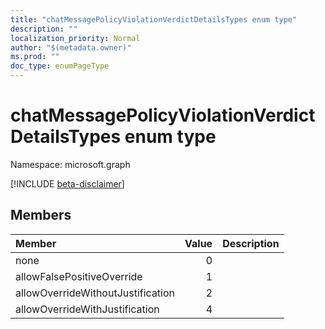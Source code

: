 ```yaml
---
title: "chatMessagePolicyViolationVerdictDetailsTypes enum type"
description: ""
localization_priority: Normal
author: "$(metadata.owner)"
ms.prod: ""
doc_type: enumPageType
---
```


# chatMessagePolicyViolationVerdictDetailsTypes enum type

Namespace: microsoft.graph

[!INCLUDE [beta-disclaimer](../../includes/beta-disclaimer.md)]

## Members

| Member                            | Value | Description |
| :-------------------------------- | ----: | :---------- |
| none                              | 0     |             |
| allowFalsePositiveOverride        | 1     |             |
| allowOverrideWithoutJustification | 2     |             |
| allowOverrideWithJustification    | 4     |             |
